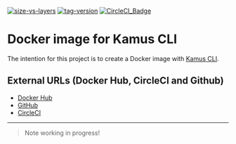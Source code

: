 [![size-vs-layers](https://images.microbadger.com/badges/image/lozanomatheus/docker_kamus_cli:0.2.7-8.svg)](https://microbadger.com/images/lozanomatheus/docker_kamus_cli:0.2.7-8 "Size vs Layers")
[![tag-version](https://images.microbadger.com/badges/version/lozanomatheus/docker_kamus_cli:0.2.7-8.svg)](https://microbadger.com/images/lozanomatheus/docker_kamus_cli:0.2.7-8 "Tag Version")
[![CircleCI_Badge](https://img.shields.io/circleci/build/github/LozanoMatheus/docker_kamus_cli/master.svg?style=plastic)](https://circleci.com/gh/LozanoMatheus/docker_kamus_cli/tree/master)

# Docker image for Kamus CLI

The intention for this project is to create a Docker image with [Kamus CLI](https://github.com/Soluto/kamus).

## External URLs (Docker Hub, CircleCI and Github)

* [Docker Hub](https://hub.docker.com/r/lozanomatheus/kamus_cli)
* [GitHub](https://github.com/LozanoMatheus/docker_kamus_cli)
* [CircleCI](https://circleci.com/gh/LozanoMatheus/docker_kamus_cli)

---

> Note working in progress!
